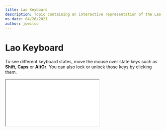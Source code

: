 ```yaml
--- 
title: Lao Keyboard 
description: Topic containing an interactive representation of the Lao Keyboard 
ms.date: 04/26/2021 
author: jowilco 
--- 
```

 
# Lao Keyboard 
 
To see different keyboard states, move the mouse over state keys such as **Shift**, **Caps** or **AltGr**. You can also lock or unlock those keys by clicking them. 
 
<iframe src="kbdlao.html"></iframe> 
